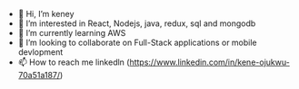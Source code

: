 - 👋 Hi, I’m keney
- 👀 I’m interested in React, Nodejs, java, redux, sql and mongodb
- 🌱 I’m currently learning AWS
- 💞️ I’m looking to collaborate on Full-Stack applications or mobile devlopment 
- 📫 How to reach me linkedln (https://www.linkedin.com/in/kene-ojukwu-70a51a187/)

<!---
kene17/kene17 is a ✨ special ✨ repository because its `README.md` (this file) appears on your GitHub profile.
You can click the Preview link to take a look at your changes.
--->
